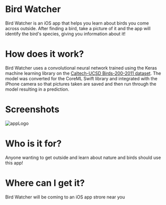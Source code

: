 # Bird Watcher
Bird Watcher is an iOS app that helps you learn about birds you come across outside. After finding a bird, take a picture of it and the app will identify the bird's species, giving you information about it!

# How does it work?
Bird Watcher uses a convolutional neural network trained using the Keras machine learning library on the [Caltech-UCSD Birds-200-2011 dataset](http://www.vision.caltech.edu/visipedia/CUB-200.html). The model was converted for the CoreML Swift library and integrated with the iPhone camera so that pictures taken are saved and then run through the model resulting in a prediction.

# Screenshots
![appLogo](appImage/Image-1.JPEG)





















# Who is it for?
Anyone wanting to get outside and learn about nature and birds should use this app!

# Where can I get it?
Bird Watcher will be coming to an iOS app strore near you 
